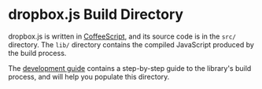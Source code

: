 # dropbox.js Build Directory

dropbox.js is written in [CoffeeScript](http://coffeescript.org/), and its
source code is in the `src/` directory. The `lib/` directory contains the
compiled JavaScript produced by the build process.

The [development guide](../guides/development.md)
contains a step-by-step guide to the library's build process, and will help you
populate this directory.
